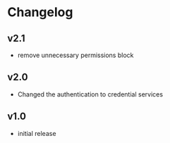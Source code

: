 # Changelog

## v2.1

- remove unnecessary permissions block

## v2.0

- Changed the authentication to credential services

## v1.0

- initial release
